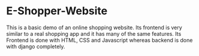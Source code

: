 # E-Shopper-Website
This is a basic demo of an online shopping website. Its frontend is very similar to a real shopping app and it has many of the same features. Its Frontend is done with HTML, CSS and Javascript whereas backend is done with django completely.
